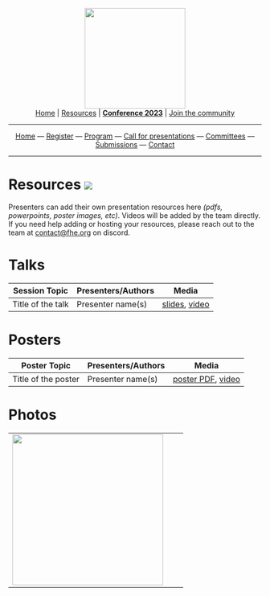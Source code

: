 <!-- Main header navigation -->
<p align="center">
  <img width="200" src="https://user-images.githubusercontent.com/5758427/180978488-db825482-5a58-4c7c-9589-c494a6f0be04.png"><br/>
  <a href="https://fhe-org.github.io">Home</a> | <a href="https://fhe-org.github.io/resources">Resources</a> | <a href="https://fhe-org.github.io/conferences/conference-2023/home"><b>Conference 2023</b></a> | <a href="https://fhe-org.github.io/community">Join the community</a>
</p>
<hr/>
<!-- /Main header navigation -->
<!-- Header conference 2023 links -->
<p align="center">
  <a href="https://fhe-org.github.io/conferences/conference-2023/home">Home</a>
  —
  <a href="https://lu.ma/fhe-org-conference-2023-tickets">Register</a>
  —
  <a href="https://fhe-org.github.io/conferences/conference-2023/program">Program</a>
  —
  <a href="https://fhe-org.github.io/conferences/conference-2023/call-for-presentations">Call for presentations</a>
  —
  <a href="https://fhe-org.github.io/conferences/conference-2023/committees">Committees</a>
  —
  <a href="https://easychair.org/conferences/?conf=fheorg2023" target="_blank">Submissions</a>
  —
  <a href="https://fhe-org.github.io/conferences/conference-2023/contact">Contact</a>
</p>
<hr/>
<!-- /Header conference 2023 links -->

# Resources [<img src="https://img.shields.io/badge/Edit%20this%20page%20on-Github-lightgrey?style=flat-square">](https://github.com/FHE-org/fhe-org.github.io/edit/main/conferences/conference-2023/resources.md)

Presenters can add their own presentation resources here *(pdfs, powerpoints, poster images, etc)*. Videos will be added by the team directly. If you need help adding or hosting your resources, please reach out to the team at contact@fhe.org on discord.

# Talks

<table>
<thead>
  <tr>
    <th data-sortas="case-insensitive">Session Topic</th>
    <th data-sortas="case-insensitive">Presenters/Authors</th>
    <th data-sortas="case-insensitive">Media</th>
  </tr>
</thead>  

  
  
  
  

<!-- Use this template-->  

<tr>
  <td>Title of the talk</td>
  <td>Presenter name(s)</td>
  <td><a href="./media">slides</a>, <a href="./media">video</a></td>
</tr>  

<!-- End template -->

  
  
  
  
  
  
</table>

# Posters

<table>
<thead>
  <tr>
    <th data-sortas="case-insensitive">Poster Topic</th>
    <th data-sortas="case-insensitive">Presenters/Authors</th>
    <th data-sortas="case-insensitive">Media</th>
  </tr>
</thead>  

  
  
  
  
  
<!-- Use this template-->
  
<tr>
  <td>Title of the poster</td>
  <td>Presenter name(s)</td>
  <td><a href="./media">poster PDF</a>, <a href="./media">video</a></td>
</tr>  
  
<!-- End template-->
  
  
  
  
  
</table>


# Photos

<table>
  <tr>
    <td><a href="https://github.com/FHE-org/fhe-org.github.io/blob/main/conferences/conference-2023/media/2023-conference-room-the-week-before.jpg?raw=true"><img src="https://user-images.githubusercontent.com/37557436/226355617-71a810ec-e522-4b0c-8fb4-1d3e1f577780.jpg" width=300px></a></td>
    <td></td>
    <td></td>
  </tr>
</table>




